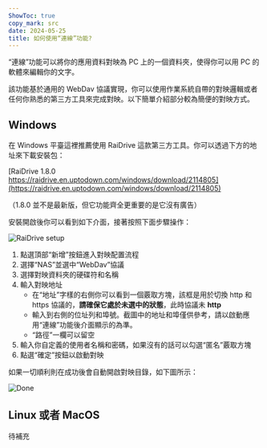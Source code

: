 ```yaml
---
ShowToc: true
copy_mark: src
date: 2024-05-25
title: 如何使用“連線”功能?
---
```


“連線”功能可以將你的應用資料對映為 PC 上的一個資料夾，使得你可以用 PC 的軟體來編輯你的文字。

該功能基於通用的 WebDav 協議實現，你可以使用作業系統自帶的對映邏輯或者任何你熟悉的第三方工具來完成對映。以下簡單介紹部分較為簡便的對映方式。

## Windows

在 Windows 平臺這裡推薦使用 RaiDrive 這款第三方工具。你可以透過下方的地址來下載安裝包：

[RaiDrive 1.8.0 https://raidrive.en.uptodown.com/windows/download/2114805](https://raidrive.en.uptodown.com/windows/download/2114805)

（1.8.0 並不是最新版，但它功能齊全更重要的是它沒有廣告）

安裝開啟後你可以看到如下介面，接著按照下面步驟操作：

![RaiDrive setup](/img/add_drive.zh-TW.webp)

1. 點選頂部“新增”按鈕進入對映配置流程
2. 選擇“NAS”並選中“WebDav”協議
3. 選擇對映資料夾的硬碟符和名稱
4. 輸入對映地址
    - 在“地址”字樣的右側你可以看到一個覈取方塊，該框是用於切換 http 和 https 協議的，**請確保它處於未選中的狀態**，此時協議未 **http**
    - 輸入到右側的位址列和埠號。截圖中的地址和埠僅供參考，請以啟動應用“連線”功能後介面顯示的為準。
    - “路徑”一欄可以留空
5. 輸入你自定義的使用者名稱和密碼，如果沒有的話可以勾選“匿名”覈取方塊
6. 點選“確定”按鈕以啟動對映

如果一切順利則在成功後會自動開啟對映目錄，如下圖所示：

![Done](/img/done.zh-TW.webp)

## Linux 或者 MacOS

待補充

